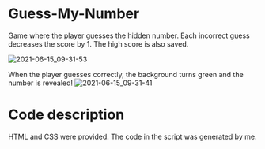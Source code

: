 # Guess-My-Number
Game where the player guesses the hidden number. Each incorrect guess decreases the score by 1. The high score is also saved. 

![2021-06-15_09-31-53](https://user-images.githubusercontent.com/75664914/122090397-960e5700-cdbc-11eb-9d5f-2078df3ae579.png)

When the player guesses correctly, the background turns green and the number is revealed!
![2021-06-15_09-31-41](https://user-images.githubusercontent.com/75664914/122090405-973f8400-cdbc-11eb-8cee-e3a4725aebff.png)

# Code description
HTML and CSS were provided. 
The code in the script was generated by me. 
